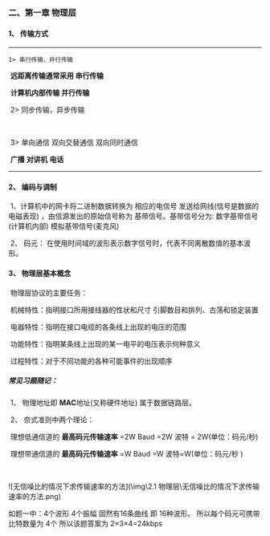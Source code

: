 
### 二、第一章 物理层

#### 	1、 传输方式

<hr/>

   	1> 串行传输，并行传输

​			 **远距离传输通常采用 串行传输**

​			**计算机内部传输		  并行传输**

​	2> 同步传输，异步传输

​	 

​	3> 单向通信 双向交替通信 双向同时通信

​			**广播**   	     **对讲机**  				**电话**



<hr/>

#### 2、 编码与调制

​	1、计算机中的网卡将二进制数据转换为 相应的电信号 发送给网线(信号是数据的电磁表现) ，由信源发出的原始信号称为 基带信号。基带信号分为:  数字基带信号(计算机内部) 模拟基带信号(麦克风)

​	2、 码元： 在使用时间域的波形表示数字信号时，代表不同离散数值的基本波形。



#### 3、 物理层基本概念

​		物理层协议的主要任务：

​				机械特性：指明接口所用接线器的性状和尺寸 引脚数目和排列、古荡和锁定装置

​				电器特性：指明在接口电缆的各条线上出现的电压的范围

​				功能特性：指明某条线上出现的某一电平的电压表示何种意义

​				过程特性：对于不同功能的各种可能事件的出现顺序



##### 常见习题随记：

​	1、 物理地址即 **MAC**地址(又称硬件地址) 属于数据链路层。

​	2、 奈式准则中两个理论：

​				理想低通信道的 **最高码元传输速率** =2W Baud =2W 波特 = 2W(单位：码元/秒)

​				理想带通信道的 **最高码元传输速率** =W Baud =W 波特=W(单位：码元/秒 )

​	<!--解释：低通就是只要低于该频率的就能通过，带通就是某个区间内的频率都能通过-->

![无信噪比的情况下求传输速率的方法](\img\2.1 物理层\无信噪比的情况下求传输速率的方法.png)

<!--注意：上图的关键在于 我们需要指导波形(码元的数量)-->

如题一中：4个波形 4个振幅 固然有16条曲线 即 16种波形。 所以每个码元可携带比特数量为 4个  所以该题答案为 2×3×4=24kbps